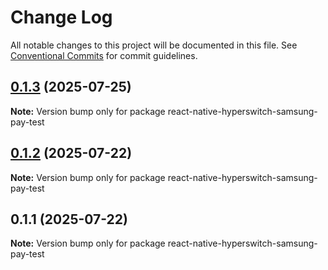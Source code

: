 # Change Log

All notable changes to this project will be documented in this file.
See [Conventional Commits](https://conventionalcommits.org) for commit guidelines.

## [0.1.3](https://github.com/juspay/react-native-hyperswitch-libraries/compare/react-native-hyperswitch-samsung-pay-test@0.1.2...react-native-hyperswitch-samsung-pay-test@0.1.3) (2025-07-25)

**Note:** Version bump only for package react-native-hyperswitch-samsung-pay-test

## [0.1.2](https://github.com/juspay/react-native-hyperswitch-libraries/compare/react-native-hyperswitch-samsung-pay-test@0.1.1...react-native-hyperswitch-samsung-pay-test@0.1.2) (2025-07-22)

**Note:** Version bump only for package react-native-hyperswitch-samsung-pay-test

## 0.1.1 (2025-07-22)

**Note:** Version bump only for package react-native-hyperswitch-samsung-pay-test
